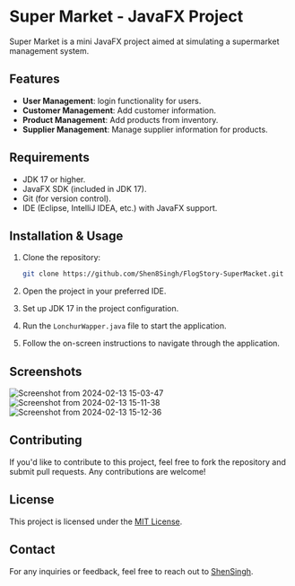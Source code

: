 
# Super Market - JavaFX Project

Super Market is a mini JavaFX project aimed at simulating a supermarket management system.

## Features

- **User Management**: login functionality for users.
- **Customer Management**: Add customer information.
- **Product Management**: Add products from inventory.
- **Supplier Management**: Manage supplier information for products.

## Requirements

- JDK 17 or higher.
- JavaFX SDK (included in JDK 17).
- Git (for version control).
- IDE (Eclipse, IntelliJ IDEA, etc.) with JavaFX support.

## Installation & Usage

1. Clone the repository:

    ```bash
    git clone https://github.com/Shen8Singh/FlogStory-SuperMacket.git
    ```

2. Open the project in your preferred IDE.

3. Set up JDK 17 in the project configuration.

4. Run the `LonchurWapper.java` file to start the application.

5. Follow the on-screen instructions to navigate through the application.

## Screenshots

![Screenshot from 2024-02-13 15-03-47](https://github.com/Shen8Singh/FlogStory-SuperMacket/assets/143357867/289a0f1f-4538-467d-a6b2-4f7636377c89)
![Screenshot from 2024-02-13 15-11-38](https://github.com/Shen8Singh/FlogStory-SuperMacket/assets/143357867/b3158966-e48a-418e-9a29-2e8db464e2fd)
![Screenshot from 2024-02-13 15-12-36](https://github.com/Shen8Singh/FlogStory-SuperMacket/assets/143357867/2d08a687-abae-444b-a95d-860fef72eebd)


## Contributing

If you'd like to contribute to this project, feel free to fork the repository and submit pull requests. Any contributions are welcome!

## License

This project is licensed under the [MIT License](LICENSE).

## Contact

For any inquiries or feedback, feel free to reach out to [ShenSingh](https://github.com/Shen8Singh).
